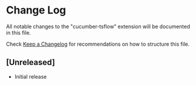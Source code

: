 # Change Log

All notable changes to the "cucumber-tsflow" extension will be documented in this file.

Check [Keep a Changelog](http://keepachangelog.com/) for recommendations on how to structure this file.

## [Unreleased]

- Initial release
